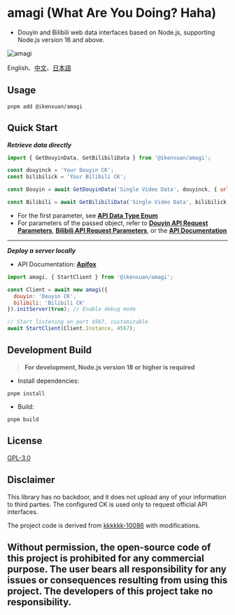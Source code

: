 
# amagi (What Are You Doing? Haha)

- Douyin and Bilibili web data interfaces based on Node.js, supporting Node.js version 16 and above.

![amagi](https://socialify.git.ci/ikenxuan/amagi/image?font=Source%20Code%20Pro&forks=1&issues=1&language=1&name=1&owner=1&pattern=Floating%20Cogs&pulls=1&stargazers=1&theme=Auto)

English、[中文](./README-ZH.md)、[日本語](./README-JP.md)
## Usage
```
pnpm add @ikenxuan/amagi
```

## Quick Start

**_Retrieve data directly_**
```js
import { GetDouyinData, GetBilibiliData } from '@ikenxuan/amagi';

const douyinck = 'Your Douyin CK';
const bilibilick = 'Your Bilibili CK';

const Douyin = await GetDouyinData('Single Video Data', douyinck, { url: 'https://v.douyin.com/irHntHL7' });

const Bilibili = await GetBilibiliData('Single Video Data', bilibilick, { url: 'https://b23.tv/9JvEHhJ' });
```

- For the first parameter, see [**API Data Type Enum**](./src/types/DataType.ts)
- For parameters of the passed object, refer to [**Douyin API Request Parameters**](./src/types/DouyinAPIParams.ts), [**Bilibili API Request Parameters**](./src/types/BilibiliAPIParams.ts), or the [**API Documentation**](https://amagi.apifox.cn)

---

**_Deploy a server locally_**

- API Documentation: [**Apifox**](https://amagi.apifox.cn)
```js
import amagi, { StartClient } from '@ikenxuan/amagi';

const Client = await new amagi({
  douyin: 'Douyin CK',
  bilibili: 'Bilibili CK'
}).initServer(true); // Enable debug mode

// Start listening on port 4567, customizable
await StartClient(Client.Instance, 4567);
```

## Development Build

> **For development, Node.js version 18 or higher is required**

- Install dependencies:
```
pnpm install
```

- Build:
```
pnpm build
```

## License
[GPL-3.0](https://github.com/ikenxuan/amagi/blob/main/LICENSE)

## Disclaimer
This library has no backdoor, and it does not upload any of your information to third parties. The configured CK is used only to request official API interfaces.

The project code is derived from [kkkkkk-10086](https://github.com/ikenxuan/kkkkkk-10086) with modifications.

<h2>Without permission, the open-source code of this project is prohibited for any commercial purpose. The user bears all responsibility for any issues or consequences resulting from using this project. The developers of this project take no responsibility.</h2>
